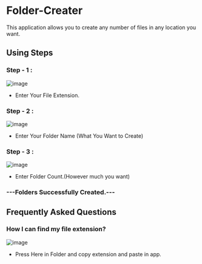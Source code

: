 # Folder-Creater

  This application allows you to create any number of files in any location you want.

## Using Steps

### Step - 1 : 
  ![image](https://github.com/TheFlors/Folder-Creater/assets/120198325/09cd2ffc-48ed-4f06-a55d-4c39e11ea992)
  * Enter Your File Extension.
    
### Step - 2 : 
   ![image](https://github.com/TheFlors/Folder-Creater/assets/120198325/b18cd1c4-c16a-4a06-9eda-9b1d79c7c48a)
  * Enter Your Folder Name (What You Want to Create)
    

### Step - 3 : 
  ![image](https://github.com/TheFlors/Folder-Creater/assets/120198325/5e0fa828-f364-4a91-8e52-d1afb156af45)
  * Enter Folder Count.(However much you want)

  
### ---Folders Successfully Created.---

## Frequently Asked Questions
### How I can find my file extension?

![image](https://github.com/TheFlors/Folder-Creater/assets/120198325/1b5fefd1-73ae-429f-b1dc-8d71577a8a35)
* Press Here in Folder and copy extension and paste in app.


